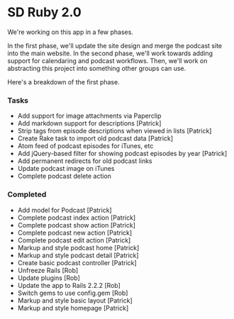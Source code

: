 # SD Ruby 2.0 #

We're working on this app in a few phases.

In the first phase, we'll update the site design and merge the podcast site into the main website. In the second phase, we'll work towards adding support for calendaring and podcast workflows. Then, we'll work on abstracting this project into something other groups can use.

Here's a breakdown of the first phase.

### Tasks ###

- Add support for image attachments via Paperclip
- Add markdown support for descriptions [Patrick]
- Strip tags from episode descriptions when viewed in lists [Patrick]
- Create Rake task to import old podcast data [Patrick]
- Atom feed of podcast episodes for iTunes, etc
- Add jQuery-based filter for showing podcast episodes by year [Patrick]
- Add permanent redirects for old podcast links
- Update podcast image on iTunes
- Complete podcast delete action

### Completed ###
- Add model for Podcast [Patrick]
- Complete podcast index action [Patrick]
- Complete podcast show action [Patrick]
- Complete podcast new action [Patrick]
- Complete podcast edit action [Patrick]
- Markup and style podcast home [Patrick]
- Markup and style podcast detail [Patrick]
- Create basic podcast controller [Patrick]
- Unfreeze Rails [Rob]
- Update plugins [Rob]
- Update the app to Rails 2.2.2 [Rob]
- Switch gems to use config.gem [Rob]
- Markup and style basic layout [Patrick]
- Markup and style homepage [Patrick]
